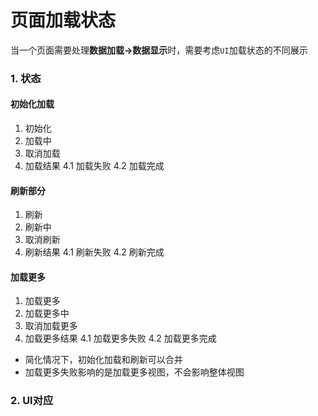 # 页面加载状态

当一个页面需要处理**数据加载->数据显示**时，需要考虑`UI`加载状态的不同展示

### 1. 状态
#### 初始化加载
1. 初始化
2. 加载中
3. 取消加载
4. 加载结果
4.1 加载失败
4.2 加载完成

#### 刷新部分
1. 刷新
2. 刷新中
3. 取消刷新
4. 刷新结果
4.1 刷新失败
4.2 刷新完成

#### 加载更多
1. 加载更多
2. 加载更多中
3. 取消加载更多
4. 加载更多结果
4.1 加载更多失败
4.2 加载更多完成

- 简化情况下，初始化加载和刷新可以合并
- 加载更多失败影响的是加载更多视图，不会影响整体视图

### 2. UI对应   